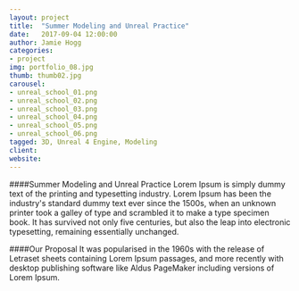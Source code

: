 ```yaml
---
layout: project
title:  "Summer Modeling and Unreal Practice"
date:   2017-09-04 12:00:00
author: Jamie Hogg
categories:
- project
img: portfolio_08.jpg
thumb: thumb02.jpg
carousel:
- unreal_school_01.png
- unreal_school_02.png
- unreal_school_03.png
- unreal_school_04.png
- unreal_school_05.png
- unreal_school_06.png
tagged: 3D, Unreal 4 Engine, Modeling
client: 
website: 
---
```

####Summer Modeling and Unreal Practice
Lorem Ipsum is simply dummy text of the printing and typesetting industry. Lorem Ipsum has been the industry's standard dummy text ever since the 1500s, when an unknown printer took a galley of type and scrambled it to make a type specimen book. It has survived not only five centuries, but also the leap into electronic typesetting, remaining essentially unchanged.

[logo]: https://vignette.wikia.nocookie.net/love-live/images/4/46/Otonokizaka_High_School.jpg/revision/latest?cb=20160420131607 "Logo Title Text 2"

####Our Proposal
It was popularised in the 1960s with the release of Letraset sheets containing Lorem Ipsum passages, and more recently with desktop publishing software like Aldus PageMaker including versions of Lorem Ipsum.
